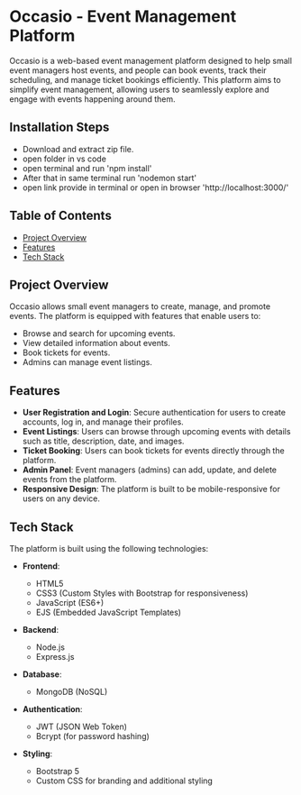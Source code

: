 # Occasio - Event Management Platform

Occasio is a web-based event management platform designed to help small event managers host events, and people can book events, track their scheduling, and manage ticket bookings efficiently. This platform aims to simplify event management, allowing users to seamlessly explore and engage with events happening around them.

## Installation Steps
-  Download and extract zip file.
-  open folder in vs code
-  open terminal and run 'npm install'
-  After that in same terminal run 'nodemon start'
-  open link provide in terminal or open in browser 'http://localhost:3000/'
## Table of Contents

- [Project Overview](#project-overview)
- [Features](#features)
- [Tech Stack](#tech-stack)

## Project Overview

Occasio allows small event managers to create, manage, and promote events. The platform is equipped with features that enable users to:

- Browse and search for upcoming events.
- View detailed information about events.
- Book tickets for events.
- Admins can manage event listings.

## Features

- **User Registration and Login**: Secure authentication for users to create accounts, log in, and manage their profiles.
- **Event Listings**: Users can browse through upcoming events with details such as title, description, date, and images.
- **Ticket Booking**: Users can book tickets for events directly through the platform.
- **Admin Panel**: Event managers (admins) can add, update, and delete events from the platform.
- **Responsive Design**: The platform is built to be mobile-responsive for users on any device.
  
## Tech Stack

The platform is built using the following technologies:

- **Frontend**:
  - HTML5
  - CSS3 (Custom Styles with Bootstrap for responsiveness)
  - JavaScript (ES6+)
  - EJS (Embedded JavaScript Templates)
  
- **Backend**:
  - Node.js
  - Express.js
  
- **Database**:
  - MongoDB (NoSQL)

- **Authentication**:
  - JWT (JSON Web Token)
  - Bcrypt (for password hashing)

- **Styling**:
  - Bootstrap 5
  - Custom CSS for branding and additional styling
